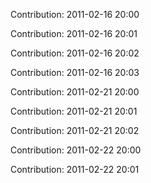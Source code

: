 Contribution: 2011-02-16 20:00

Contribution: 2011-02-16 20:01

Contribution: 2011-02-16 20:02

Contribution: 2011-02-16 20:03

Contribution: 2011-02-21 20:00

Contribution: 2011-02-21 20:01

Contribution: 2011-02-21 20:02

Contribution: 2011-02-22 20:00

Contribution: 2011-02-22 20:01


